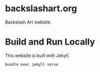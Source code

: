 # backslashart.org

Backslash Art website.

# Build and Run Locally

This website is built with Jekyll.

```bash
bundle exec jekyll serve
```
